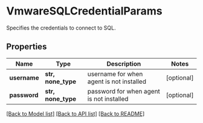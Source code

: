 # VmwareSQLCredentialParams

Specifies the credentials to connect to SQL.

## Properties
Name | Type | Description | Notes
------------ | ------------- | ------------- | -------------
**username** | **str, none_type** |  username for when agent is not installed | [optional] 
**password** | **str, none_type** |  password for when agent is not installed | [optional] 

[[Back to Model list]](../README.md#documentation-for-models) [[Back to API list]](../README.md#documentation-for-api-endpoints) [[Back to README]](../README.md)



